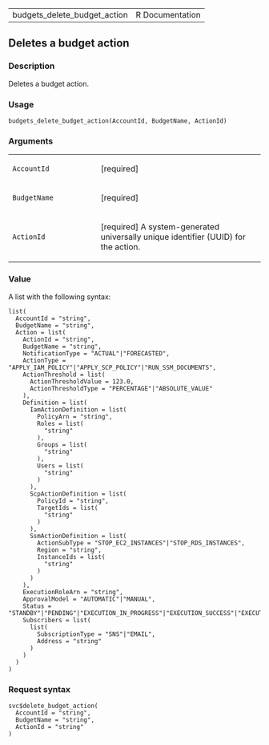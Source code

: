 <table style="width: 100%;">
<tbody>
<tr class="odd">
<td>budgets_delete_budget_action</td>
<td style="text-align: right;">R Documentation</td>
</tr>
</tbody>
</table>

## Deletes a budget action

### Description

Deletes a budget action.

### Usage

    budgets_delete_budget_action(AccountId, BudgetName, ActionId)

### Arguments

<table>
<colgroup>
<col style="width: 35%" />
<col style="width: 65%" />
</colgroup>
<tbody>
<tr class="odd">
<td><code
id="budgets_delete_budget_action_:_AccountId">AccountId</code></td>
<td><p>[required]</p></td>
</tr>
<tr class="even">
<td><code
id="budgets_delete_budget_action_:_BudgetName">BudgetName</code></td>
<td><p>[required]</p></td>
</tr>
<tr class="odd">
<td><code
id="budgets_delete_budget_action_:_ActionId">ActionId</code></td>
<td><p>[required] A system-generated universally unique identifier
(UUID) for the action.</p></td>
</tr>
</tbody>
</table>

### Value

A list with the following syntax:

    list(
      AccountId = "string",
      BudgetName = "string",
      Action = list(
        ActionId = "string",
        BudgetName = "string",
        NotificationType = "ACTUAL"|"FORECASTED",
        ActionType = "APPLY_IAM_POLICY"|"APPLY_SCP_POLICY"|"RUN_SSM_DOCUMENTS",
        ActionThreshold = list(
          ActionThresholdValue = 123.0,
          ActionThresholdType = "PERCENTAGE"|"ABSOLUTE_VALUE"
        ),
        Definition = list(
          IamActionDefinition = list(
            PolicyArn = "string",
            Roles = list(
              "string"
            ),
            Groups = list(
              "string"
            ),
            Users = list(
              "string"
            )
          ),
          ScpActionDefinition = list(
            PolicyId = "string",
            TargetIds = list(
              "string"
            )
          ),
          SsmActionDefinition = list(
            ActionSubType = "STOP_EC2_INSTANCES"|"STOP_RDS_INSTANCES",
            Region = "string",
            InstanceIds = list(
              "string"
            )
          )
        ),
        ExecutionRoleArn = "string",
        ApprovalModel = "AUTOMATIC"|"MANUAL",
        Status = "STANDBY"|"PENDING"|"EXECUTION_IN_PROGRESS"|"EXECUTION_SUCCESS"|"EXECUTION_FAILURE"|"REVERSE_IN_PROGRESS"|"REVERSE_SUCCESS"|"REVERSE_FAILURE"|"RESET_IN_PROGRESS"|"RESET_FAILURE",
        Subscribers = list(
          list(
            SubscriptionType = "SNS"|"EMAIL",
            Address = "string"
          )
        )
      )
    )

### Request syntax

    svc$delete_budget_action(
      AccountId = "string",
      BudgetName = "string",
      ActionId = "string"
    )
